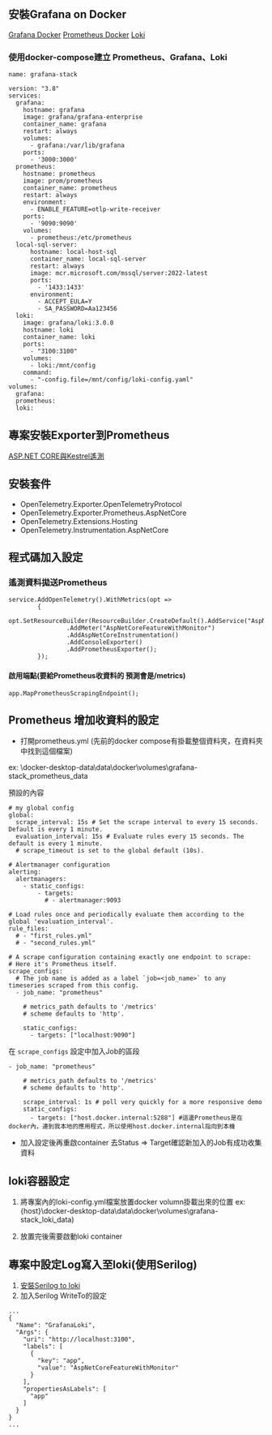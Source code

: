 ﻿## 安裝Grafana on Docker
[Grafana Docker](https://grafana.com/docs/grafana/latest/setup-grafana/installation/docker/)
[Prometheus Docker](https://prometheus.io/docs/prometheus/latest/installation/#using-docker)
[Loki](https://grafana.com/docs/loki/latest/setup/install/docker/)


### 使用docker-compose建立 Prometheus、Grafana、Loki

```
name: grafana-stack

version: "3.8"
services:
  grafana:
    hostname: grafana
    image: grafana/grafana-enterprise
    container_name: grafana
    restart: always
    volumes:
      - grafana:/var/lib/grafana
    ports:
      - '3000:3000'
  prometheus:
    hostname: prometheus
    image: prom/prometheus
    container_name: prometheus
    restart: always
    environment:
      - ENABLE_FEATURE=otlp-write-receiver
    ports:
      - '9090:9090'
    volumes:
      - prometheus:/etc/prometheus
  local-sql-server:
      hostname: local-host-sql
      container_name: local-sql-server
      restart: always
      image: mcr.microsoft.com/mssql/server:2022-latest
      ports:
        - '1433:1433'
      environment:
        - ACCEPT_EULA=Y
        - SA_PASSWORD=Aa123456
  loki:
    image: grafana/loki:3.0.0
    hostname: loki
    container_name: loki
    ports:
      - "3100:3100"
    volumes:
      - loki:/mnt/config
    command:
      - "-config.file=/mnt/config/loki-config.yaml"
volumes:
  grafana:
  prometheus:
  loki:
```

## 專案安裝Exporter到Prometheus

[ASP.NET CORE與Kestrel遙測](https://learn.microsoft.com/zh-tw/dotnet/core/diagnostics/observability-with-otel#net-implementation-of-opentelemetry)

## 安裝套件
- OpenTelemetry.Exporter.OpenTelemetryProtocol
- OpenTelemetry.Exporter.Prometheus.AspNetCore
- OpenTelemetry.Extensions.Hosting
- OpenTelemetry.Instrumentation.AspNetCore

## 程式碼加入設定

### 遙測資料拋送Prometheus
```
service.AddOpenTelemetry().WithMetrics(opt =>
        {
            opt.SetResourceBuilder(ResourceBuilder.CreateDefault().AddService("AspNetCoreFeatureWithMonitor"))
                .AddMeter("AspNetCoreFeatureWithMonitor")
                .AddAspNetCoreInstrumentation()
                .AddConsoleExporter()
                .AddPrometheusExporter();
        });
```

#### 啟用端點(要給Prometheus收資料的 預測會是/metrics)
```
app.MapPrometheusScrapingEndpoint();
```

## Prometheus 增加收資料的設定

- 打開prometheus.yml (先前的docker compose有掛載整個資料夾，在資料夾中找到這個檔案)

ex: \docker-desktop-data\data\docker\volumes\grafana-stack_prometheus\_data

預設的內容
```
# my global config
global:
  scrape_interval: 15s # Set the scrape interval to every 15 seconds. Default is every 1 minute.
  evaluation_interval: 15s # Evaluate rules every 15 seconds. The default is every 1 minute.
  # scrape_timeout is set to the global default (10s).

# Alertmanager configuration
alerting:
  alertmanagers:
    - static_configs:
        - targets:
          # - alertmanager:9093

# Load rules once and periodically evaluate them according to the global 'evaluation_interval'.
rule_files:
  # - "first_rules.yml"
  # - "second_rules.yml"

# A scrape configuration containing exactly one endpoint to scrape:
# Here it's Prometheus itself.
scrape_configs:
  # The job name is added as a label `job=<job_name>` to any timeseries scraped from this config.
  - job_name: "prometheus"

    # metrics_path defaults to '/metrics'
    # scheme defaults to 'http'.

    static_configs:
      - targets: ["localhost:9090"]
```

在 `scrape_configs` 設定中加入Job的區段
```
- job_name: "prometheus" 
  
    # metrics_path defaults to '/metrics'
    # scheme defaults to 'http'.

    scrape_interval: 1s # poll very quickly for a more responsive demo
    static_configs:
      - targets: ["host.docker.internal:5288"] #這邊Prometheus是在docker內，連到我本地的應用程式，所以使用host.docker.internal指向到本機
```

- 加入設定後再重啟container 去Status => Target確認新加入的Job有成功收集資料


## loki容器設定

1. 將專案內的loki-config.yml檔案放置docker volumn掛載出來的位置
ex: {host}\docker-desktop-data\data\docker\volumes\grafana-stack_loki\_data)

2. 放置完後需要啟動loki container

## 專案中設定Log寫入至loki(使用Serilog)
1. [安裝Serilog to loki](https://github.com/serilog-contrib/serilog-sinks-grafana-loki)
2. 加入Serilog WriteTo的設定

```
...
{
  "Name": "GrafanaLoki",
  "Args": {
    "uri": "http://localhost:3100",
    "labels": [
      {
        "key": "app",
        "value": "AspNetCoreFeatureWithMonitor"
      }
    ],
    "propertiesAsLabels": [
      "app"
    ]
  }
}
...
```






